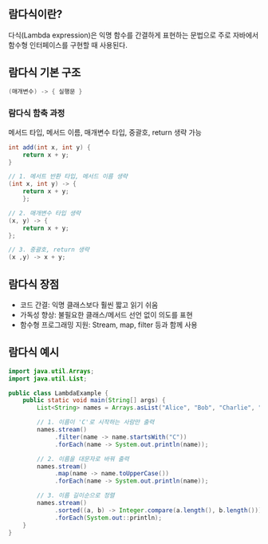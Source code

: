 ## 람다식이란?
다식(Lambda expression)은 익명 함수를 간결하게 표현하는 문법으로 주로 자바에서 함수형 인터페이스를 구현할 때 사용된다.

## 람다식 기본 구조
```java
(매개변수) -> { 실행문 }
```

### 람다식 함축 과정
메서드 타입, 메서드 이름, 매개변수 타입, 중괄호, return 생략 가능
```java
int add(int x, int y) {
    return x + y;
}

// 1. 메서트 반환 타입, 메서드 이름 생략
(int x, int y) -> {
    return x + y;
    };

// 2. 매개변수 타입 생략
(x, y) -> {
    return x + y;
};

// 3. 중괄호, return 생략
(x ,y) -> x + y;
```

## 람다식 장점 
- 코드 간결: 익명 클래스보다 훨씬 짧고 읽기 쉬움 
- 가독성 향상: 불필요한 클래스/메서드 선언 없이 의도를 표현 
- 함수형 프로그래밍 지원: Stream, map, filter 등과 함께 사용

## 람다식 예시
```java
import java.util.Arrays;
import java.util.List;

public class LambdaExample {
    public static void main(String[] args) {
        List<String> names = Arrays.asList("Alice", "Bob", "Charlie", "David");

        // 1. 이름이 'C'로 시작하는 사람만 출력
        names.stream()
             .filter(name -> name.startsWith("C"))
             .forEach(name -> System.out.println(name));

        // 2. 이름을 대문자로 바꿔 출력
        names.stream()
             .map(name -> name.toUpperCase())
             .forEach(name -> System.out.println(name));

        // 3. 이름 길이순으로 정렬
        names.stream()
             .sorted((a, b) -> Integer.compare(a.length(), b.length()))
             .forEach(System.out::println);
    }
}

```
